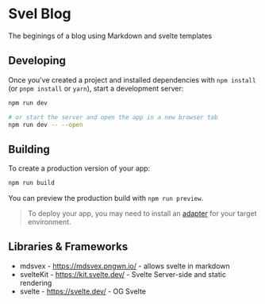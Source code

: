 # Svel Blog

The beginings of a blog using Markdown and svelte templates

## Developing

Once you've created a project and installed dependencies with `npm install` (or `pnpm install` or `yarn`), start a development server:

```bash
npm run dev

# or start the server and open the app in a new browser tab
npm run dev -- --open
```

## Building

To create a production version of your app:

```bash
npm run build
```

You can preview the production build with `npm run preview`.

> To deploy your app, you may need to install an [adapter](https://kit.svelte.dev/docs/adapters) for your target environment.

## Libraries & Frameworks

- mdsvex - https://mdsvex.pngwn.io/ - allows svelte in markdown
- svelteKit - https://kit.svelte.dev/ - Svelte Server-side and static rendering
- svelte - https://svelte.dev/ - OG Svelte
